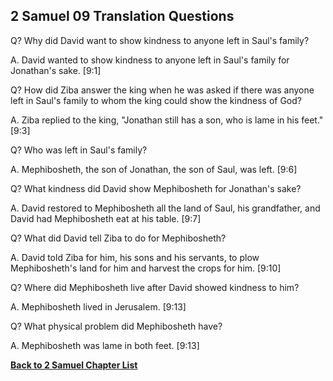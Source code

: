 ## 2 Samuel 09 Translation Questions ##

Q? Why did David want to show kindness to anyone left in Saul's family?

A. David wanted to show kindness to anyone left in Saul's family for Jonathan's sake. [9:1]

Q? How did Ziba answer the king when he was asked if there was anyone left in Saul's family to whom the king could show the kindness of God?

A. Ziba replied to the king, "Jonathan still has a son, who is lame in his feet." [9:3]

Q? Who was left in Saul's family?

A. Mephibosheth, the son of Jonathan, the son of Saul, was left. [9:6]

Q? What kindness did David show Mephibosheth for Jonathan's sake?

A. David restored to Mephibosheth all the land of Saul, his grandfather, and David had Mephibosheth eat at his table. [9:7]

Q? What did David tell Ziba to do for Mephibosheth?

A. David told Ziba for him, his sons and his servants, to plow Mephibosheth's land for him and harvest the crops for him. [9:10]

Q? Where did Mephibosheth live after David showed kindness to him?

A. Mephibosheth lived in Jerusalem. [9:13]

Q? What physical problem did Mephibosheth have?

A. Mephibosheth was lame in both feet. [9:13]

__[Back to 2 Samuel Chapter List](./)__

